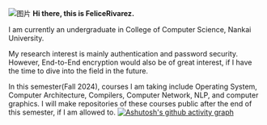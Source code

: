 ![图片](https://github.com/user-attachments/assets/bcce1a57-3f99-4743-a311-6b8a34d5a5f2)
**Hi there, this is FeliceRivarez.**

I am currently an undergraduate in College of Computer Science, Nankai University.

My research interest is mainly authentication and password security. However, End-to-End encryption would also be of great interest, if I have the time to dive into the field in the future.

In this semester(Fall 2024), courses I am taking include Operating System, Computer Architecture, Compilers, Computer Network, NLP, and computer graphics. I will make repositories of these courses public after the end of this semester, if I am allowed to.
[![Ashutosh's github activity graph](https://github-readme-activity-graph.vercel.app/graph?username=FeliceRivarez&theme=react)](https://github.com/ashutosh00710/github-readme-activity-graph)

<!---
FeliceRivarez/FeliceRivarez is a ✨ special ✨ repository because its `README.md` (this file) appears on your GitHub profile.
You can click the Preview link to take a look at your changes.
--->

